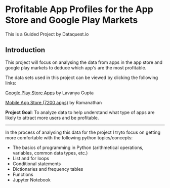 # Profitable App Profiles for the App Store and Google Play Markets

This is a Guided Project by Dataquest.io

## Introduction

This project will focus on analysing the data from apps in the app store and google play markets to deduce which app's are the most profitable.

The data sets used in this project can be viewed by clicking the following links:

[Google Play Store Apps](https://www.kaggle.com/lava18/google-play-store-apps) by Lavanya Gupta

[Mobile App Store (7200 apps)](https://www.kaggle.com/ramamet4/app-store-apple-data-set-10k-apps) by Ramanathan

**Project Goal**: To analyze data to help understand what type of apps are likely to attract more users and be profitable.

*** 

In the process of analysing this data for the project I tryto focus on getting more comfortable with the following python topics/concepts:

* The basics of programming in Python (arithmetical operations, variables, common data types, etc.)
* List and for loops
* Conditional statements
* Dictionaries and frequency tables
* Functions
* Jupyter Notebook
